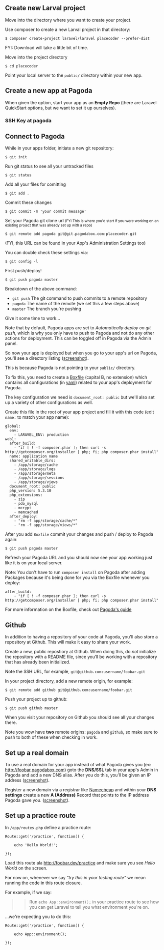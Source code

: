 ## Create new Larval project

Move into the directory where you want to create your project.

Use composer to create a new Larval project in that directory:

	$ composer create-project laravel/laravel placecoder --prefer-dist
	
FYI: Download will take a little bit of time.	

Move into the project directory

	$ cd placecoder
	
Point your local server to the `public/` directory within your new app.


## Create a new app at Pagoda 

When given the option, start your app as an **Empty Repo** (there are Laravel QuickStart options, but we want to set it up ourselves).

### SSH Key at pagoda


## Connect to Pagoda

While in your apps folder, initiate a new git repository:

	$ git init
	
Run git status to see all your untracked files

	$ git status
	
Add all your files for comitting

	$ git add .
	
Commit these changes

	$ git commit -m 'your commit message'
	
Set your Pagoda git clone url 
<small>(FYI This is where you'd start if you were working on an existing project that was already set up with a repo)</small>

	$ git remote add pagoda git@git.pagodabox.com:placecoder.git
	
(FYI, this URL can be found in your App's Administration Settings too)

You can double check these settings via:

	$ git config -l
	
First push/deploy!

	$ git push pagoda master
	
Breakdown of the above command:
 
* `git push` The git command to push commits to a remote repository
* `pagoda` The name of the remote (we set this a few steps above)
* `master` The branch you're pushing
	
Give it some time to work...

Note that by default, Pagoda apps are set to *Automatically deploy on git push*, which is why you only have to push to Pagoda and not do any other actions for deployment. This can be toggled off in Pagoda via the Admin panel.

So now your app is deployed but when you go to your app's url on Pagoda, you'll see a directory listing ([screenshot](http://making-the-internet.s3.amazonaws.com/laravel-home-directory-not-set-on-pagoda.png)).

This is because Pagoda is not pointing to your `public/` directory.

To fix this, you need to create a [Boxfile](http://help.pagodabox.com/customer/portal/articles/175475) (capital B, no extension) which contains all configurations (in [yaml](http://en.wikipedia.org/wiki/YAML)) related to your app's deployment for Pagoda. 

The key configuration we need is `document_root: public` but we'll also set up a variety of other configurations as well.

Create this file in the root of your app project and fill it with this code (edit `name:` to match your app name):
	
	global:
	  env:
	    - LARAVEL_ENV: production
	web1:
	  after_build:
	    - "if [ ! -f composer.phar ]; then curl -s http://getcomposer.org/installer | php; fi; php composer.phar install"
	  name: application name
	  shared_writable_dirs:
	    - /app/storage/cache
	    - /app/storage/logs
	    - /app/storage/meta
	    - /app/storage/sessions
	    - /app/storage/views
	  document_root: public
	  php_version: 5.3.10
	  php_extensions:
	    - zip
	    - pdo_mysql
	    - mcrypt
	    - memcached
	  after_deploy:
	    - "rm -f app/storage/cache/*"
	    - "rm -f app/storage/views/*"


After you add `Boxfile` commit your changes and push / deploy to Pagoda again:

	$ git push pagoda master
	
Refresh your Pagoda URL and you should now see your app working just like it is on your local server.
	
Note: You don't have to run `composer install` on Pagoda after adding Packages because it's being done for you via the Boxfile whenever you deploy:

	after_build:
		- "if [ ! -f composer.phar ]; then curl -s http://getcomposer.org/installer | php; fi; php composer.phar install"

For more information on the Boxfile, check out [Pagoda's guide](http://help.pagodabox.com/customer/portal/articles/1142671)


## Github

In addition to having a repository of your code at Pagoda, you'll also store a repository at Github. This will make it easy to share your work.

Create a new, public repostiory at Github. When doing this, do *not* initialize the repository with a README file, since you'll be working with a repository that has already been initialized.

Note the SSH URL, for example, `git@github.com:username/foobar.git`

In your project directory, add a new remote origin, for example:

	$ git remote add github git@github.com:username/foobar.git
	
Push your project up to github:

	$ git push github master

When you visit your repository on Github you should see all your changes there. 

Note you wow have **two** remote origins: `pagoda` and `github`, so make sure to push to both of these when checking in work.


## Set up a real domain

To use a real domain for your app instead of what Pagoda gives you (ex: http://foobar.pagodabox.com) goto the **DNS/SSL** tab in your app's Admin in Pagoda and add a new DNS alias. After you do this, you'll be given an IP address ([screenshot](http://making-the-internet.s3.amazonaws.com/laravel-pagoda-dns.png)).

Register a new domain via a registrar like [Namecheap](http://namecheap.com) and within your **DNS settings** create a new **A (Address)** Record that points to the IP address Pagoda gave you. ([screenshot](http://making-the-internet.s3.amazonaws.com/laravel-dns-settings-namecheap.png)).






## Set up a practice route

In `/app/routes.php` define a practice route:

```
Route::get('/practice', function() {
	
	echo 'Hello World!';
			
});

```

Load this route ala http://foobar.dev/practice and make sure you see *Hello World* on the screen.

For now on, whenever we say *"try this in your testing route"* we mean running the code in this route closure.

For example, if we say:

>> Run `echo App::environment();` in your practice route to see how you can get Laravel to tell you what environment you're on.

...we're expecting you to do this:

```
Route::get('/practice', function() {
		
	echo App::environment();
				
});
```

